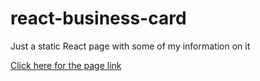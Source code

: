 # react-business-card
 
<p>Just a static React page with some of my information on it</p>
<a href="https://av1ad.github.io/react-business-card/">Click here for the page link</a>
